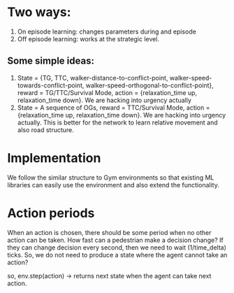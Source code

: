 # Two ways:

1. On episode learning: changes parameters during and episode
2. Off episode learning: works at the strategic level.

## Some simple ideas:

1. State = {TG, TTC, walker-distance-to-conflict-point, walker-speed-towards-conflict-point, walker-speed-orthogonal-to-conflict-point}, reward = TG/TTC/Survival Mode, action = {relaxation_time up, relaxation_time down}. We are hacking into urgency actually
2. State = A sequence of OGs, reward = TTC/Survival Mode, action = {relaxation_time up, relaxation_time down}. We are hacking into urgency actually. This is better for the network to learn relative movement and also road structure.


# Implementation

We follow the similar structure to Gym environments so that existing ML libraries can easily use the environment and also extend the functionality.

# Action periods
When an action is chosen, there should be some period when no other action can be taken. How fast can a pedestrian make a decision change? If they can change decision every second, then we need to wait (1/time_delta) ticks.
So, we do not need to produce a state where the agent cannot take an action?

so, env.step(action) -> returns next state when the agent can take next action.
